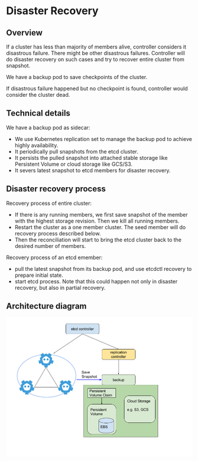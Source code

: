 # Disaster Recovery

## Overview

If a cluster has less than majority of members alive, controller considers it disastrous failure. There might be other disastrous failures. Controller will do disaster recovery on such cases and try to recover entire cluster from snapshot.

We have a backup pod to save checkpoints of the cluster.

If disastrous failure happened but no checkpoint is found, controller would consider the cluster dead.

## Technical details

We have a backup pod as sidecar:
- We use Kubernetes replication set to manage the backup pod to achieve highly availability.
- It periodically pull snapshots from the etcd cluster.
- It persists the pulled snapshot into attached stable storage like Persistent Volume or cloud storage like GCS/S3.
- It severs latest snapshot to etcd members for disaster recovery.

## Disaster recovery process

Recovery process of entire cluster:
- If there is any running members, we first save snapshot of the member with the highest storage revision.
  Then we kill all running members.
- Restart the cluster as a one member cluster. The seed member will do recovery process described below.
- Then the reconciliation will start to bring the etcd cluster back to the desired number of members.

Recovery process of an etcd emember:
- pull the latest snapshot from its backup pod, and use etcdctl recovery to prepare initial state.
- start etcd process.
Note that this could happen not only in disaster recovery, but also in partial recovery.

## Architecture diagram
![](./arch.png)